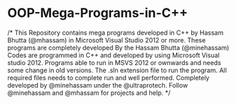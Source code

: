 # OOP-Mega-Programs-in-C++
/*
This Repository contains mega programs developed in C++ by Hassam Bhutta (@mhassam) in Microsoft Visual Studio 2012 or more.
These programs are completely developed By the Hassam Bhutta (@minehassam)
Codes are programmed in C++ and developed by using Microsoft Visual studio 2012.
Programs able to run in MSVS 2012 or ownwards and needs some change in old versions.
The .sln extension file to run the program.
All required files needs to complete run and well performed.
Completely developed by @minehassam under the @ultraprotech.
Follow @minehassam and @mhassam for projects and help.
*/
